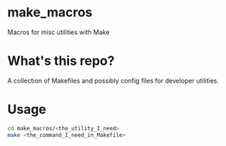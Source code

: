 # make_macros
Macros for misc utilities with Make

# What's this repo?
A collection of Makefiles and possibly config files for developer utilities.

# Usage
```bash
cd make_macros/<the_utility_I_need>
make <the_command_I_need_in_Makefile>
```
